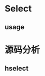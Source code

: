 


# Select
## usage

# 源码分析

## hselect


<!--stackedit_data:
eyJoaXN0b3J5IjpbMTQ5ODg4MjI3NiwxOTY3NzA4MjAxXX0=
-->